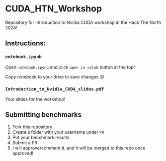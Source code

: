 # CUDA_HTN_Workshop

Repository for Introduction to Nvidia CUDA workshop in the Hack The North 2024!

## Instructions:

### `notebook.ipynb`

Open `notebook.ipynb` and click `open in colab` button at the top!

Copy notebook to your drive to save changes 😊

### `Introduction_to_Nvidia_CUDA_slides.pdf`

Your slides for the workshop!

## Submitting benchmarks

1. Fork this repository
2. Create a folder with your username under `PR`
3. Put your benchmark results
4. Submit a PR
5. I will approve/comment it, and it will be merged to this repo once approved!
